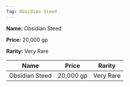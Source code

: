```yaml
---
Tag: Obsidian Steed
---
```


**Name:** Obsidian Steed

**Price:** 20,000 gp

**Rarity:** Very Rare

| Name     | Price     | Rarity     |
| -------- | --------- | ---------- |
| Obsidian Steed | 20,000 gp | Very Rare |
